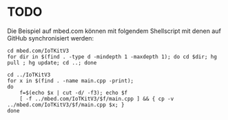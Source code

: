 TODO
====

Die Beispiel auf mbed.com können mit folgendem Shellscript mit denen auf GitHub synchronisiert werden:

	cd mbed.com/IoTKitV3
	for dir in $(find . -type d -mindepth 1 -maxdepth 1); do cd $dir; hg pull ; hg update; cd ..; done
	
	cd ../IoTKitV3
	for x in $(find . -name main.cpp -print); 
	do 
		f=$(echo $x | cut -d/ -f3); echo $f
		[ -f ../mbed.com/IoTKitV3/$f/main.cpp ] && { cp -v ../mbed.com/IoTKitV3/$f/main.cpp $x; }
	done
	